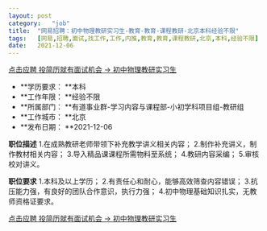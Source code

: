 ```yaml
---
layout:	post
category:	"job"
title:	"网易招聘：初中物理教研实习生-教育-教育-课程教研-北京本科经验不限"
tags:	[网易,招聘,面试,找工作,工作,内推,教育,教育,课程教研,北京,本科,经验不限]
date:	2021-12-06
---
```


[点击应聘 投简历就有面试机会 -> 初中物理教研实习生](http://mobile.bole.netease.com/bole/boleDetail?id=26942&employeeId=346f03c3cda5f04c&key=all)



- **学历要求： **本科
- **工作年限： **经验不限
- **所属部门： **有道事业群-学习内容与课程部-小初学科项目组-教研组
- **工作城市： **北京
- **发布日期： **2021-12-06



**职位描述**
1.在成熟教研老师带领下补充教学讲义相关内容；
2.制作补充讲义，制作教材相关内容；
3.导入精品课课程所需物料至系统；
4.教研内容采编；
5.审核校对讲义。



**职位要求**
1.本科及以上学历；
2.有责任心和耐心，能够高效筛查内容错误；
3.抗压能力强，有良好的团队合作意识，执行力强；
4.初中物理基础知识扎实，无教师资格证要求。



[点击应聘 投简历就有面试机会 -> 初中物理教研实习生](http://mobile.bole.netease.com/bole/boleDetail?id=26942&employeeId=346f03c3cda5f04c&key=all)